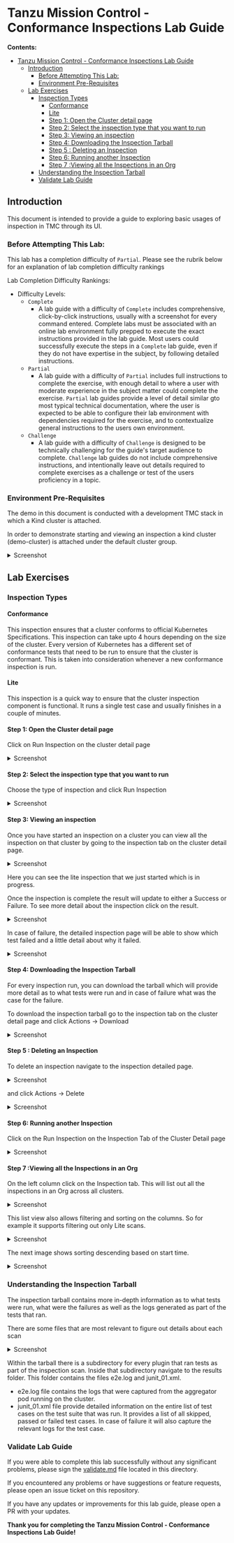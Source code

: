 # Tanzu Mission Control - Conformance Inspections Lab Guide

**Contents:**

- [Tanzu Mission Control - Conformance Inspections Lab Guide](#tanzu-mission-control---conformance-inspections-lab-guide)
  - [Introduction](#introduction)
    - [Before Attempting This Lab:](#before-attempting-this-lab)
    - [Environment Pre-Requisites](#environment-pre-requisites)
  - [Lab Exercises](#lab-exercises)
    - [Inspection Types](#inspection-types)
      - [Conformance](#conformance)
      - [Lite](#lite)
      - [Step 1: Open the Cluster detail page](#step-1-open-the-cluster-detail-page)
      - [Step 2: Select the inspection type that you want to run](#step-2-select-the-inspection-type-that-you-want-to-run)
      - [Step 3: Viewing an inspection](#step-3-viewing-an-inspection)
      - [Step 4: Downloading the Inspection Tarball](#step-4-downloading-the-inspection-tarball)
      - [Step 5 : Deleting an Inspection](#step-5--deleting-an-inspection)
      - [Step 6: Running another Inspection](#step-6-running-another-inspection)
      - [Step 7 :Viewing all the Inspections in an Org](#step-7-viewing-all-the-inspections-in-an-org)
    - [Understanding the Inspection Tarball](#understanding-the-inspection-tarball)
    - [Validate Lab Guide](#validate-lab-guide)

## Introduction

This document is intended to provide a guide to exploring basic usages of inspection in TMC through its UI.

### Before Attempting This Lab:

This lab has a completion difficulty of `Partial`. Please see the rubrik below for an explanation of lab completion difficulty rankings

Lab Completion Difficulty Rankings:

- Difficulty Levels:
  - `Complete`
    - A lab guide with a difficulty of `Complete` includes comprehensive, click-by-click instructions, usually with a screenshot for every command entered. Complete labs must be associated with an online lab environment fully prepped to execute the exact instructions provided in the lab guide. Most users could successfully execute the steps in a `Complete` lab guide, even if they do not have expertise in the subject, by following detailed instructions.
  - `Partial`
    - A lab guide with a difficulty of `Partial` includes full instructions to complete the exercise, with enough detail to where a user with moderate experience in the subject matter could complete the exercise. `Partial` lab guides provide a level of detail similar gto most typical technical documentation, where the user is expected to be able to configure their lab environment with dependencies required for the exercise, and to contextualize general instructions to the users own environment. 
  - `Challenge`
    - A lab guide with a difficulty of `Challenge` is designed to be technically challenging for the guide's target audience to complete. `Challenge` lab guides do not include comprehensive instructions, and intentionally leave out details required to complete exercises as a challenge or test of the users proficiency in a topic.

### Environment Pre-Requisites

The demo in this document is conducted with a development TMC stack in which a Kind cluster is attached. 

In order to demonstrate starting and viewing an inspection a kind cluster (demo-cluster) is attached under the default cluster group. 

<details><summary>Screenshot</summary>
<img src="media/2020-03-05-16-22-08.png">
</details>

## Lab Exercises

### Inspection Types

#### Conformance 

This inspection ensures that a cluster conforms to official Kubernetes Specifications. This inspection can take upto 4 hours depending on the size of the cluster. Every version of Kubernetes has a different set of conformance tests that need to be run to ensure that the cluster is conformant. This is taken into consideration whenever a new conformance inspection is run. 

#### Lite

This inspection is a quick way to ensure that the cluster inspection component is functional. It runs a single test case and usually finishes in a couple of minutes. 

#### Step 1: Open the Cluster detail page

Click on Run Inspection on the cluster detail page

<details><summary>Screenshot</summary>
<img src="media/2020-03-05-16-27-35.png">
</details>

#### Step 2: Select the inspection type that you want to run 

Choose the type of inspection and click Run Inspection

<details><summary>Screenshot</summary>
<img src="media/2020-03-05-16-30-43.png">
</details>

#### Step 3: Viewing an inspection

Once you have started an inspection on a cluster you can view all the inspection on that cluster by going to the inspection tab on the cluster detail page.

<details><summary>Screenshot</summary>
<img src="media/2020-03-05-16-31-16.png">
</details>

Here you can see the lite inspection that we just started which is in progress. 

Once the inspection is complete the result will update to either a Success or Failure. To see more detail about the inspection click on the result.

<details><summary>Screenshot</summary>
<img src="media/2020-03-05-16-33-28.png">
<img src="media/2020-03-05-16-32-44.png">
</details>

In case of failure, the detailed inspection page will be able to show which test failed and a little detail about why it failed. 

<details><summary>Screenshot</summary>
<img src="media/2020-03-05-16-34-26.png">
</details>

#### Step 4: Downloading the Inspection Tarball

For every inspection run, you can download the tarball which will provide more detail as to what tests were run and in case of failure what was the case for the failure. 

To download the inspection tarball go to the inspection tab on the cluster detail page and click Actions → Download

<details><summary>Screenshot</summary>
<img src="media/2020-03-05-16-35-16.png">
</details>

#### Step 5 : Deleting an Inspection

To delete an inspection navigate to the inspection detailed page.

<details><summary>Screenshot</summary>
<img src="media/2020-03-05-16-36-49.png">
<img src="media/2020-03-05-16-37-00.png">
</details>

and click Actions → Delete 

<details><summary>Screenshot</summary>
<img src="media/2020-03-05-16-37-40.png">
</details>

#### Step 6: Running another Inspection

Click on the Run Inspection on the Inspection Tab of the Cluster Detail page

<details><summary>Screenshot</summary>
<img src="media/2020-03-05-16-38-18.png">
</details>

#### Step 7 :Viewing all the Inspections in an Org 

On the left column click on the Inspection tab. This will list out all the inspections in an Org across all clusters.

<details><summary>Screenshot</summary>
<img src="media/2020-03-05-16-40-22.png">
</details>

This list view also allows filtering and sorting on the columns. So for example it supports filtering out only Lite scans.

<details><summary>Screenshot</summary>
<img src="media/2020-03-05-16-41-35.png">
</details>

The next image shows sorting descending based on start time. 

<details><summary>Screenshot</summary>
<img src="media/2020-03-05-16-42-34.png">
</details>

### Understanding the Inspection Tarball

The inspection tarball contains more in-depth information as to what tests were run, what were the failures as well as the logs generated as part of the tests that ran. 

There are some files that are most relevant to figure out details about each scan

<details><summary>Screenshot</summary>
<img src="media/2020-03-05-16-44-10.png">
</details>

Within the tarball there is a subdirectory for every plugin that ran tests as part of the inspection scan. Inside that subdirectory navigate to the results folder. This folder contains the files e2e.log and junit_01.xml.

- e2e.log file contains the logs that were captured from the aggregator pod running on the cluster.
- junit_01.xml file provide detailed information on the entire list of test cases on the test suite that was run. It provides a list of all skipped, passed or failed test cases. In case of failure it will also capture the relevant logs for the test case. 


### Validate Lab Guide

If you were able to complete this lab successfully without any significant problems, please sign the [validate.md](./validate.md) file located in this directory. 

If you encountered any problems or have suggestions or feature requests, please open an issue ticket on this repository. 

If you have any updates or improvements for this lab guide, please open a PR with your updates.

**Thank you for completing the Tanzu Mission Control - Conformance Inspections Lab Guide!**